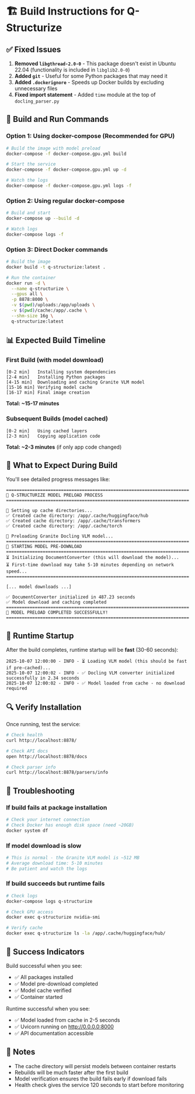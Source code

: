 # 🏗️ Build Instructions for Q-Structurize

## ✅ Fixed Issues

1. **Removed `libgthread-2.0-0`** - This package doesn't exist in Ubuntu 22.04 (functionality is included in `libglib2.0-0`)
2. **Added `git`** - Useful for some Python packages that may need it
3. **Added `.dockerignore`** - Speeds up Docker builds by excluding unnecessary files
4. **Fixed import statement** - Added `time` module at the top of `docling_parser.py`

## 🚀 Build and Run Commands

### Option 1: Using docker-compose (Recommended for GPU)

```bash
# Build the image with model preload
docker-compose -f docker-compose.gpu.yml build

# Start the service
docker-compose -f docker-compose.gpu.yml up -d

# Watch the logs
docker-compose -f docker-compose.gpu.yml logs -f
```

### Option 2: Using regular docker-compose

```bash
# Build and start
docker-compose up --build -d

# Watch logs
docker-compose logs -f
```

### Option 3: Direct Docker commands

```bash
# Build the image
docker build -t q-structurize:latest .

# Run the container
docker run -d \
  --name q-structurize \
  --gpus all \
  -p 8878:8000 \
  -v $(pwd)/uploads:/app/uploads \
  -v $(pwd)/cache:/app/.cache \
  --shm-size 16g \
  q-structurize:latest
```

## 📊 Expected Build Timeline

### First Build (with model download)
```
[0-2 min]   Installing system dependencies
[2-4 min]   Installing Python packages
[4-15 min]  Downloading and caching Granite VLM model
[15-16 min] Verifying model cache
[16-17 min] Final image creation
```

**Total: ~15-17 minutes**

### Subsequent Builds (model cached)
```
[0-2 min]   Using cached layers
[2-3 min]   Copying application code
```

**Total: ~2-3 minutes** (if only app code changed)

## 🎯 What to Expect During Build

You'll see detailed progress messages like:

```
======================================================================
🚀 Q-STRUCTURIZE MODEL PRELOAD PROCESS
======================================================================

📂 Setting up cache directories...
✅ Created cache directory: /app/.cache/huggingface/hub
✅ Created cache directory: /app/.cache/transformers
✅ Created cache directory: /app/.cache/torch

🤖 Preloading Granite Docling VLM model...
======================================================================
🚀 STARTING MODEL PRE-DOWNLOAD
======================================================================
⏳ Initializing DocumentConverter (this will download the model)...
⏳ First-time download may take 5-10 minutes depending on network speed...
======================================================================

[... model downloads ...]

✅ DocumentConverter initialized in 487.23 seconds
✅ Model download and caching completed
======================================================================
🎉 MODEL PRELOAD COMPLETED SUCCESSFULLY!
======================================================================
```

## 🏃 Runtime Startup

After the build completes, runtime startup will be **fast** (30-60 seconds):

```
2025-10-07 12:00:00 - INFO - ⏳ Loading VLM model (this should be fast if pre-cached)...
2025-10-07 12:00:02 - INFO - ✅ Docling VLM converter initialized successfully in 2.34 seconds
2025-10-07 12:00:02 - INFO - ✅ Model loaded from cache - no download required
```

## 🔍 Verify Installation

Once running, test the service:

```bash
# Check health
curl http://localhost:8878/

# Check API docs
open http://localhost:8878/docs

# Check parser info
curl http://localhost:8878/parsers/info
```

## 🐛 Troubleshooting

### If build fails at package installation
```bash
# Check your internet connection
# Check Docker has enough disk space (need ~20GB)
docker system df
```

### If model download is slow
```bash
# This is normal - the Granite VLM model is ~512 MB
# Average download time: 5-10 minutes
# Be patient and watch the logs
```

### If build succeeds but runtime fails
```bash
# Check logs
docker-compose logs q-structurize

# Check GPU access
docker exec q-structurize nvidia-smi

# Verify cache
docker exec q-structurize ls -la /app/.cache/huggingface/hub/
```

## 🎉 Success Indicators

Build successful when you see:
- ✅ All packages installed
- ✅ Model pre-download completed
- ✅ Model cache verified
- ✅ Container started

Runtime successful when you see:
- ✅ Model loaded from cache in 2-5 seconds
- ✅ Uvicorn running on http://0.0.0.0:8000
- ✅ API documentation accessible

## 📝 Notes

- The cache directory will persist models between container restarts
- Rebuilds will be much faster after the first build
- Model verification ensures the build fails early if download fails
- Health check gives the service 120 seconds to start before monitoring
